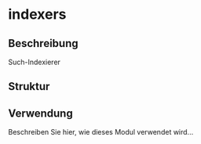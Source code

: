 ﻿# indexers

## Beschreibung
Such-Indexierer

## Struktur


## Verwendung
Beschreiben Sie hier, wie dieses Modul verwendet wird...
